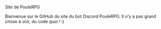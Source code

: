 Site de PouleRPG


Bienvenue sur le GitHub du site du bot Discord PouleRPG.
Il n'y a pas grand chose à voir, du code quoi ! :)